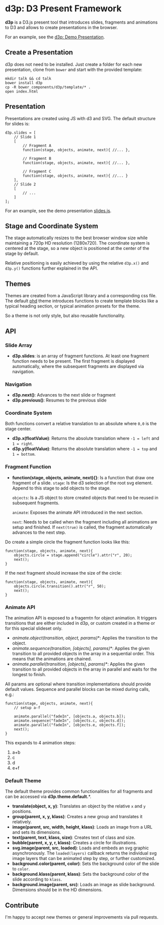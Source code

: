# d3p: D3 Present Framework

**d3p** is a D3.js present tool that introduces slides, fragments and animations to D3 and allows to create presentations in the browser.

For an example, see the [d3p: Demo Presentation](http://southdesign.github.io/d3p).

## Create a Presentation

d3p does not need to be installed. Just create a folder for each new presentation, clone from `bower` and start with the provided template:

    mkdir talk && cd talk
    bower install d3p
    cp -R bower_components/d3p/template/* .
    open index.html

## Presentation

Presentations are created using JS with d3 and SVG. The default structure for slides is:

    d3p.slides = [
    	// Slide 1
    	[
    		// Fragment A
    		function(stage, objects, animate, next){ //... },
    		
    		// Fragment B
    		function(stage, objects, animate, next){ //... },
    		
    		// Fragment C
    		function(stage, objects, animate, next){ //... }
    	],
    	// Slide 2
    	[
    		// ...
    	]
    ];

For an example, see the demo presentation [slides.js](https://github.com/southdesign/d3p/blob/master/template/slides.js).

## Stage and Coordinate System

The stage automatically resizes to the best browser window size while maintaining a 720p HD resolution (1280x720). The coordinate system is centered at the stage, so a new object is positioned at the center of the stage by default.

Relative positioning is easily achieved by using the relative `d3p.x()` and `d3p.y()` functions further explained in the API.

## Themes

Themes are created from a JavaScript library and a corresponding css file.
The default [phd](https://github.com/southdesign/d3p/blob/master/themes/phd) theme introduces functions to create template blocks like a typical heading section, or typical animation presets for the theme.

So a theme is not only style, but also reusable functionality.


## API

### Slide Array

* **d3p.slides**: is an array of fragment functions. At least one fragment function needs to be present. The first fragment is displayed automatically, where the subsequent fragments are displayed via navigation.

### Navigation

* **d3p.next()**: Advances to the next slide or fragment
* **d3p.previous()**: Resumes to the previous slide

### Coordinate System

Both functions convert a relative translation to an absolute where `0,0` is the stage center.

* **d3p.x(floatValue)**: Returns the absolute translation where `-1 = left` and `1 = right`.
* **d3p.y(floatValue)**: Returns the absolute translation where `-1 = top` and `1 = bottom`.

### Fragment Function

* **function(stage, objects, animate, next){}**: Is a function that draw one fragment of a slide. 
	`stage`: Is the d3 selection of the root svg element. Append to this stage to add objects to the stage.
	
	`objects`: Is a JS object to store created objects that need to be reused in subsequent fragments.
	
	`animate`: Exposes the animate API introduced in the next section.
	
	`next`: Needs to be called when the fragment including all animations are setup and finished. If `next(true)` is called, the fragment automatically advances to the next step.

Do create a simple circle the fragment function looks like this:
    
    function(stage, objects, animate, next){
    	objects.circle = stage.append("circle").attr("r", 20);
    	next();
    }

If the next fragment should increase the size of the circle:

    function(stage, objects, animate, next){
    	objects.circle.transition().attr("r", 50);
    	next();
    }
	

### Animate API

The animation API is exposed to a fragemtn for object animation. It triggers transitions that are either included in d3p, or custom created in a theme or for this special slideset only.

* **animate.object(transition, object, params*)**: Applies the transition to the object.
* **animate.sequence(transition, [objects], params*)**: Applies the given transition to all provided objects in the array in a sequential order. This means that the animations are chained.
* **animate.parallel(transition, [objects], params*)**: Applies the given transition to all provided objects in the array in parallel and waits for the longest to finish.

All params are optional where transition implementations should provide default values. Sequence and parallel blocks can be mixed during calls, e.g.:


    function(stage, objects, animate, next){
    	// setup a-f
    	
    	animate.parallel("fadeIn", [objects.a, objects.b]);
    	animate.sequence("fadeIn", [objects.c, objects.d]);
    	animate.parallel("fadeIn", [objects.e, objects.f]);
    	next();
    }
    
This expands to 4 animation steps:

1. a+b
2. c
3. d
4. e+f

### Default Theme

The default theme provides common functionalities for all fragments and can be accessed via **d3p.theme.default.***.

* **translate(object, x, y)**: Translates an object by the relative `x` and `y` positions.
* **group(parent, x, y, klass)**: Creates a new group and translates it relatively.
* **image(parent, src, width, height, klass)**: Loads an image from a URL and sets its dimensions.
* **text(parent, text, klass, size)**: Creates text of class and size.
* **bubble(parent, x, y, r, klass)**: Creates a circle for illustrations.
* **svg.image(parent, src, loaded)**: Loads and embeds an svg graphic asynchronously. The `loaded(layers)` callback returns the individual svg image layers that can be animated step by step, or further customized.
* **background.color(parent, color)**: Sets the background color of the slide to `color`.
* **background.klass(parent, klass)**: Sets the background color of the slide according to `klass`.
* **background.image(parent, src)**: Loads an image as slide background. Dimensions should be in the HD dimensions.

## Contribute

I'm happy to accept new themes or general improvements via pull requests.


	



